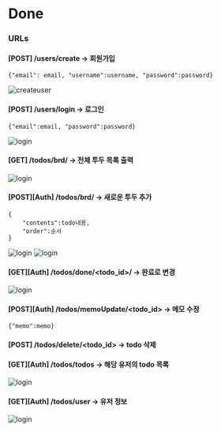 # Done

### URLs


#### [POST] /users/create -> 회원가입

    {"email": email, "username":username, "password":password}
    
![createuser](https://user-images.githubusercontent.com/38175311/101976919-49bb5080-3c8d-11eb-9806-820c4e1975fc.png)

#### [POST] /users/login -> 로그인

    {"email":email, "password":password}
![login](https://user-images.githubusercontent.com/38175311/101976950-7e2f0c80-3c8d-11eb-9774-d924f95e6bae.png)

    
#### [GET] /todos/brd/ -> 전체 투두 목록 출력
![login](https://user-images.githubusercontent.com/38175311/101976991-c4846b80-3c8d-11eb-87ea-699a7db68d68.png)

#### [POST][Auth] /todos/brd/ -> 새로운 투두 추가

    {  
        "contents":todo내용,
        "order":순서
    }
![login](https://user-images.githubusercontent.com/38175311/101977020-eda4fc00-3c8d-11eb-805f-cad7799d2965.png)
![login](https://user-images.githubusercontent.com/38175311/101977047-1dec9a80-3c8e-11eb-82f7-251f14f27e97.png)

#### [GET][Auth] /todos/done/<todo_id>/ -> 완료로 변경
![login](https://user-images.githubusercontent.com/38175311/101977156-cbf84480-3c8e-11eb-9d3a-f834dcad244a.png)
#### [POST][Auth] /todos/memoUpdate/<todo_id> -> 메모 수정
    
    {"memo":memo}

#### [POST] /todos/delete/<todo_id> -> todo 삭제

#### [GET][Auth] /todos/todos -> 해당 유저의 todo 목록
![login](https://user-images.githubusercontent.com/38175311/101977117-905d7a80-3c8e-11eb-9f06-df257e6c068f.png)
#### [GET][Auth] /todos/user -> 유저 정보
![login](https://user-images.githubusercontent.com/38175311/101977084-5e4c1880-3c8e-11eb-9357-1877e06ec96a.png)
